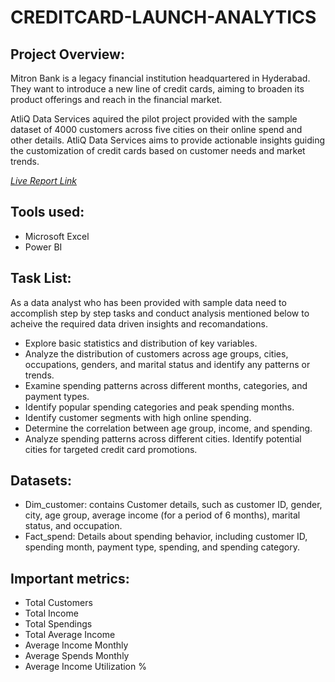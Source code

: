 # CREDITCARD-LAUNCH-ANALYTICS

## **Project Overview:**

Mitron Bank is a legacy financial institution headquartered in Hyderabad. They want to introduce a new line of credit cards, aiming to broaden its product offerings and reach in the financial market.

AtliQ Data Services aquired the pilot project provided with the sample dataset of 4000 customers across five cities on their online spend and other details. AtliQ Data Services aims to provide actionable insights guiding the customization of credit cards based on customer needs and market trends.


_[Live Report Link](https://app.powerbi.com/view?r=eyJrIjoiNDA3MTk5YTgtNGI2NC00NWFiLWE0YTUtMDQ0NzhiODA0ZWQ2IiwidCI6ImM2ZTU0OWIzLTVmNDUtNDAzMi1hYWU5LWQ0MjQ0ZGM1YjJjNCJ9)_

## **Tools used:**

- Microsoft Excel
- Power BI

## **Task List:**

As a data analyst who has been provided with sample data need to accomplish step by step tasks and conduct analysis mentioned below to acheive the required data driven insights and recomandations.

- Explore basic statistics and distribution of key variables.
- Analyze the distribution of customers across age groups, cities, occupations, genders, and marital status and identify any patterns or trends.
- Examine spending patterns across different months, categories, and payment types.
- Identify popular spending categories and peak spending months.
- Identify customer segments with high online spending.
- Determine the correlation between age group, income, and spending.
- Analyze spending patterns across different cities. Identify potential cities for targeted credit card promotions.

## **Datasets:**
- Dim_customer: contains Customer details, such as customer ID, gender, city, age group, average income (for a period of 6 months), marital status, and occupation.
- Fact_spend: Details about spending behavior, including customer ID, spending month, payment type, spending, and spending category.

## **Important metrics:**

- Total Customers
- Total Income
- Total Spendings
- Total Average Income
- Average Income Monthly
- Average Spends Monthly
- Average Income Utilization %



